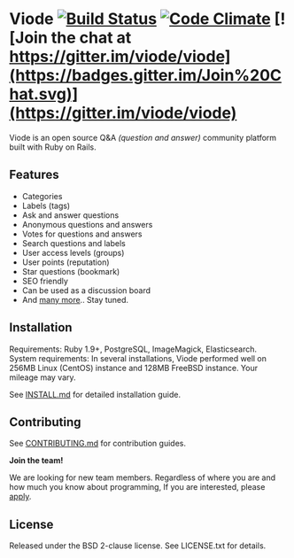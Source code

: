 # Viode [![Build Status](https://img.shields.io/travis/viode/viode.svg)](https://travis-ci.org/viode/viode) [![Code Climate](https://img.shields.io/codeclimate/github/viode/viode.svg)](https://codeclimate.com/github/viode/viode) [![Join the chat at https://gitter.im/viode/viode](https://badges.gitter.im/Join%20Chat.svg)](https://gitter.im/viode/viode)

Viode is an open source Q&A _(question and answer)_ community platform built
with Ruby on Rails.

## Features

+ Categories
+ Labels (tags)
+ Ask and answer questions
+ Anonymous questions and answers
+ Votes for questions and answers
+ Search questions and labels
+ User access levels (groups)
+ User points (reputation)
+ Star questions (bookmark)
+ SEO friendly
+ Can be used as a discussion board
+ And [many more](https://github.com/viode/viode/labels/feature).. Stay tuned.

## Installation

Requirements: Ruby 1.9+, PostgreSQL, ImageMagick, Elasticsearch.  
System requirements: In several installations, Viode performed well on 256MB
Linux (CentOS) instance and 128MB FreeBSD instance. Your mileage may vary.

See [INSTALL.md](https://github.com/viode/viode/blob/master/INSTALL.md) for
detailed installation guide.

## Contributing

See
[CONTRIBUTING.md](https://github.com/viode/viode/blob/master/CONTRIBUTING.md)
for contribution guides.

**Join the team!**

We are looking for new team members. Regardless of where you are and how much you
know about programming, If you are interested, please
[apply](https://docs.google.com/forms/d/19hvjOVyRD06blr2hmrKOVj6SGKwt8AkgBFqtFiP3nrI/viewform).

## License

Released under the BSD 2-clause license. See LICENSE.txt for details.
